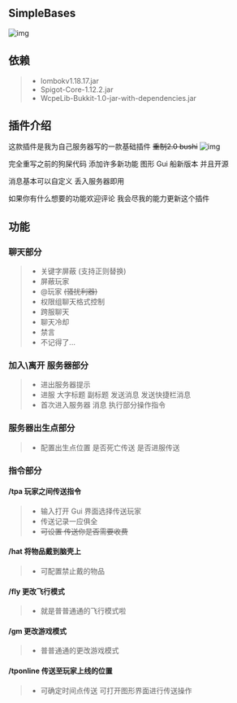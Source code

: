## SimpleBases
![img](https://attachment.mcbbs.net/data/myattachment/forum/201912/29/003338ed8jajiorudmtl3w.png.thumb.jpg)
## 依赖
> - lombokv1.18.17.jar
> - Spigot-Core-1.12.2.jar
> - WcpeLib-Bukkit-1.0-jar-with-dependencies.jar

## 插件介绍
这款插件是我为自己服务器写的一款基础插件
<del>重制2.0 bushi</del>
![img](https://www.mcbbs.net/static/image/smiley/rabbit/50.gif)

完全重写之前的狗屎代码 添加许多新功能 图形 Gui 船新版本 并且开源

消息基本可以自定义 丢入服务器即用

如果你有什么想要的功能欢迎评论 我会尽我的能力更新这个插件

## 功能

### 聊天部分

> - 关键字屏蔽 (支持正则替换)
> - 屏蔽玩家
> - @玩家 <del>(骚扰利器)</del>
> - 权限组聊天格式控制
> - 跨服聊天
> - 聊天冷却
> - 禁言
> - 不记得了...

### 加入\离开 服务器部分

> - 进出服务器提示
> - 进服 大字标题 副标题 发送消息 发送快捷栏消息
> - 首次进入服务器 消息 执行部分操作指令

### 服务器出生点部分

> - 配置出生点位置 是否死亡传送 是否进服传送

### 指令部分

#### /tpa 玩家之间传送指令

> - 输入打开 Gui 界面选择传送玩家
> - 传送记录一应俱全
> - <del>可设置 传送你是否需要收费</del>

#### /hat 将物品戴到脑壳上

> - 可配置禁止戴的物品

#### /fly 更改飞行模式

> - 就是普普通通的飞行模式啦

#### /gm 更改游戏模式

> - 普普通通的更改游戏模式

#### /tponline 传送至玩家上线的位置

> - 可确定时间点传送 可打开图形界面进行传送操作

